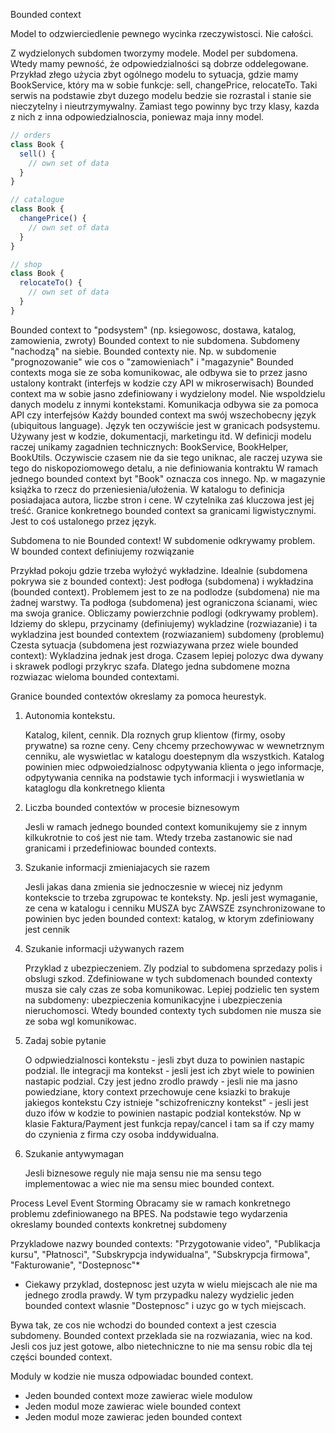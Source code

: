 Bounded context

Model to odzwierciedlenie pewnego wycinka rzeczywistosci. Nie całości.

Z wydzielonych subdomen tworzymy modele. Model per subdomena. Wtedy mamy pewność, że odpowiedzialności są dobrze oddelegowane.
Przykład złego użycia zbyt ogólnego modelu to sytuacja, gdzie mamy BookService, który ma w sobie funkcje: sell, changePrice, relocateTo. Taki serwis na podstawie zbyt duzego modelu bedzie sie rozrastal i stanie sie nieczytelny i nieutrzymywalny.
Zamiast tego powinny byc trzy klasy, kazda z nich z inna odpowiedzialnoscia, poniewaz maja inny model.

```js
// orders
class Book {
  sell() {
    // own set of data
  }
}

// catalogue
class Book {
  changePrice() {
    // own set of data
  }
}

// shop
class Book {
  relocateTo() {
    // own set of data
  }
}
```

Bounded context to "podsystem" (np. ksiegowosc, dostawa, katalog, zamowienia, zwroty)
Bounded context to nie subdomena. Subdomeny "nachodzą" na siebie. Bounded contexty nie. Np. w subdomenie "prognozowanie" wie cos o "zamowieniach" i "magazynie"
Bounded contexts moga sie ze soba komunikowac, ale odbywa sie to przez jasno ustalony kontrakt (interfejs w kodzie czy API w mikroserwisach)
Bounded context ma w sobie jasno zdefiniowany i wydzielony model. Nie wspoldzielu danych modelu z innymi kontekstami. Komunikacja odbywa sie za pomoca API czy interfejsów
Każdy bounded context ma swój wszechobecny język (ubiquitous language). Język ten oczywiście jest w granicach podsystemu. Używany jest w kodzie, dokumentacji, marketingu itd.
W definicji modelu raczej unikamy zagadnien technicznych: BookService, BookHelper, BookUtils. Oczywiscie czasem nie da sie tego uniknac, ale raczej uzywa sie tego do niskopoziomowego detalu, a nie definiowania kontraktu
W ramach jednego bounded context byt "Book" oznacza cos innego. Np. w magazynie książka to rzecz do przeniesienia/ułożenia. W katalogu to definicja posiadajaca autora, liczbe stron i cene. W czytelnika zaś kluczowa jest jej treść.
Granice konkretnego bounded context sa granicami ligwistycznymi. Jest to coś ustalonego przez język.


Subdomena to nie Bounded context!
W subdomenie odkrywamy problem.
W bounded context definiujemy rozwiązanie

Przykład pokoju gdzie trzeba wyłożyć wykładzine.
Idealnie (subdomena pokrywa sie z bounded context): Jest podłoga (subdomena) i wykładzina (bounded context). Problemem jest to ze na podlodze (subdomena) nie ma żadnej warstwy. Ta podłoga (subdomena) jest ograniczona ścianami, wiec ma swoja granice. Obliczamy powierzchnie podlogi (odkrywamy problem). Idziemy do sklepu, przycinamy (definiujemy) wykladzine (rozwiazanie) i ta wykladzina jest bounded contextem (rozwiazaniem) subdomeny (problemu)
Czesta sytuacja (subdomena jest rozwiazywana przez wiele bounded context): Wykladzina jednak jest droga. Czasem lepiej polozyc dwa dywany i skrawek podlogi przykryc szafa. Dlatego jedna subdomene mozna rozwiazac wieloma bounded contextami.


Granice bounded contextów okreslamy za pomoca heurestyk.
1. Autonomia kontekstu.
    
    Katalog, kilent, cennik. Dla roznych grup klientow (firmy, osoby prywatne) sa rozne ceny. Ceny chcemy przechowywac w wewnetrznym cenniku, ale wyswietlac w katalogu doestepnym dla wszystkich. Katalog powinien miec odpwoiedzialnosc odpytywania klienta o jego informacje, odpytywania cennika na podstawie tych informacji i wyswietlania w kataglogu dla konkretnego klienta

2. Liczba bounded contextów w procesie biznesowym

    Jesli w ramach jednego bounded context komunikujemy sie z innym kilkukrotnie to coś jest nie tam. Wtedy trzeba zastanowic sie nad granicami i przedefiniowac bounded contexts.
    
3. Szukanie informacji zmieniajacych sie razem
    
    Jesli jakas dana zmienia sie jednoczesnie w wiecej niz jedynm kontekscie to trzeba zgrupowac te konteksty. Np. jesli jest wymaganie, ze cena w katalogu i cenniku MUSZA byc ZAWSZE zsynchronizowane to powinien byc jeden bounded context: katalog, w ktorym zdefiniowany jest cennik
    
4. Szukanie informacji używanych razem

    Przyklad z ubezpieczeniem. Zly podzial to subdomena sprzedazy polis i obslugi szkod. Zdefiniowane w tych subdomenach bounded contexty musza sie caly czas ze soba komunikowac. Lepiej podzielic ten system na subdomeny: ubezpieczenia komunikacyjne i ubezpieczenia nieruchomosci. Wtedy bounded contexty tych subdomen nie musza sie ze soba wgl komunikowac.
    
5. Zadaj sobie pytanie

    O odpwiedzialnosci kontekstu - jesli zbyt duza to powinien nastapic podzial.
    Ile integracji ma kontekst - jesli jest ich zbyt wiele to powinien nastapic podzial.
    Czy jest jedno zrodlo prawdy - jesli nie ma jasno powiedziane, ktory context przechowuje cene ksiazki to brakuje jakiegos kontekstu
    Czy istnieje "schizofreniczny kontekst" - jesli jest duzo ifów w kodzie to powinien nastapic podzial kontekstów. Np w klasie Faktura/Payment jest funkcja repay/cancel i tam sa if czy mamy do czynienia z firma czy osoba inddywidualna.

6. Szukanie antywymagan

    Jesli biznesowe reguly nie maja sensu nie ma sensu tego implementowac a wiec nie ma sensu miec bounded context.
    
    
Process Level Event Storming
Obracamy sie w ramach konkretnego problemu zdefiniowanego na BPES. Na podstawie tego wydarzenia okreslamy bounded contexts konkretnej subdomeny

Przykladowe nazwy bounded contexts: "Przygotowanie video", "Publikacja kursu", "Płatnosci", "Subskrypcja indywidualna", "Subskrypcja firmowa", "Fakturowanie", "Dostepnosc"*

* Ciekawy przyklad, dostepnosc jest uzyta w wielu miejscach ale nie ma jednego zrodla prawdy. W tym przypadku nalezy wydzielic jeden bounded context wlasnie "Dostepnosc" i uzyc go w tych miejscach.

Bywa tak, ze cos nie wchodzi do bounded context a jest czescia subdomeny. Bounded context przeklada sie na rozwiazania, wiec na kod. Jesli cos juz jest gotowe, albo nietechniczne to nie ma sensu robic dla tej części bounded context.


Moduly w kodzie nie musza odpowiadac bounded context.
- Jeden bounded context moze zawierac wiele modulow
- Jeden modul moze zawierac wiele bounded context
- Jeden modul moze zawierac jeden bounded context